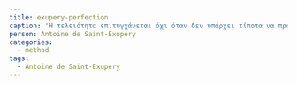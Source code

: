 ```yaml
---
title: exupery-perfection
caption: 'Η τελειότητα επιτυγχάνεται όχι όταν δεν υπάρχει τίποτα να προσθέσεις, αλλά όταν δεν υπάρχει τίποτα να αφαιρέσεις.'
person: Antoine de Saint-Exupery
categories:
  - method
tags:
  - Antoine de Saint-Exupery
---
```


